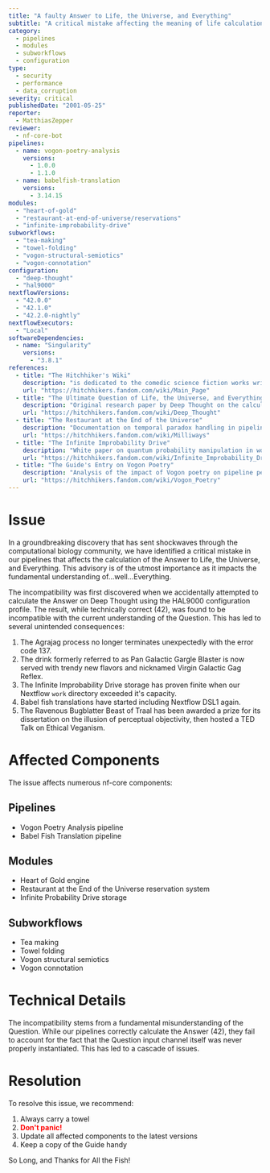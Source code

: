 ```yaml
---
title: "A faulty Answer to Life, the Universe, and Everything"
subtitle: "A critical mistake affecting the meaning of life calculations"
category:
  - pipelines
  - modules
  - subworkflows
  - configuration
type:
  - security
  - performance
  - data_corruption
severity: critical
publishedDate: "2001-05-25"
reporter:
  - MatthiasZepper
reviewer:
  - nf-core-bot
pipelines:
  - name: vogon-poetry-analysis
    versions:
      - 1.0.0
      - 1.1.0
  - name: babelfish-translation
    versions:
      - 3.14.15
modules:
  - "heart-of-gold"
  - "restaurant-at-end-of-universe/reservations"
  - "infinite-improbability-drive"
subworkflows:
  - "tea-making"
  - "towel-folding"
  - "vogon-structural-semiotics"
  - "vogon-connotation"
configuration:
  - "deep-thought"
  - "hal9000"
nextflowVersions:
  - "42.0.0"
  - "42.1.0"
  - "42.2.0-nightly"
nextflowExecutors:
  - "Local"
softwareDependencies:
  - name: "Singularity"
    versions:
      - "3.8.1"
references:
  - title: "The Hitchhiker's Wiki"
    description: "is dedicated to the comedic science fiction works written by Douglas Adams and Eoin Colfer"
    url: "https://hitchhikers.fandom.com/wiki/Main_Page"
  - title: "The Ultimate Question of Life, the Universe, and Everything"
    description: "Original research paper by Deep Thought on the calculation of the Answer"
    url: "https://hitchhikers.fandom.com/wiki/Deep_Thought"
  - title: "The Restaurant at the End of the Universe"
    description: "Documentation on temporal paradox handling in pipeline execution"
    url: "https://hitchhikers.fandom.com/wiki/Milliways"
  - title: "The Infinite Improbability Drive"
    description: "White paper on quantum probability manipulation in workflow execution"
    url: "https://hitchhikers.fandom.com/wiki/Infinite_Improbability_Drive"
  - title: "The Guide's Entry on Vogon Poetry"
    description: "Analysis of the impact of Vogon poetry on pipeline performance"
    url: "https://hitchhikers.fandom.com/wiki/Vogon_Poetry"
---
```


# Issue

In a groundbreaking discovery that has sent shockwaves through the computational biology community, we have identified a critical mistake in our pipelines that affects the calculation of the Answer to Life, the Universe, and Everything. This advisory is of the utmost importance as it impacts the fundamental understanding of...well...Everything.

The incompatibility was first discovered when we accidentally attempted to calculate the Answer on Deep Thought using the HAL9000 configuration profile. The result, while technically correct (42), was found to be incompatible with the current understanding of the Question. This has led to several unintended consequences:

1. The Agrajag process no longer terminates unexpectedly with the error code 137.
2. The drink formerly referred to as Pan Galactic Gargle Blaster is now served with trendy new flavors and nicknamed Virgin Galactic Gag Reflex.
3. The Infinite Improbability Drive storage has proven finite when our Nextflow `work` directory exceeded it's capacity.
4. Babel fish translations have started including Nextflow DSL1 again.
5. The Ravenous Bugblatter Beast of Traal has been awarded a prize for its dissertation on the illusion of perceptual objectivity, then hosted a TED Talk on Ethical Veganism.

# Affected Components

The issue affects numerous nf-core components:

## Pipelines

- Vogon Poetry Analysis pipeline
- Babel Fish Translation pipeline

## Modules

- Heart of Gold engine
- Restaurant at the End of the Universe reservation system
- Infinite Probability Drive storage

## Subworkflows

- Tea making
- Towel folding
- Vogon structural semiotics
- Vogon connotation

# Technical Details

The incompatibility stems from a fundamental misunderstanding of the Question. While our pipelines correctly calculate the Answer (42), they fail to account for the fact that the Question input channel itself was never properly instantiated. This has led to a cascade of issues.

# Resolution

To resolve this issue, we recommend:

1. Always carry a towel
2. <span style="font-weight: bold; color: red;">Don't panic!</span>
3. Update all affected components to the latest versions
4. Keep a copy of the Guide handy

So Long, and Thanks for All the Fish!
